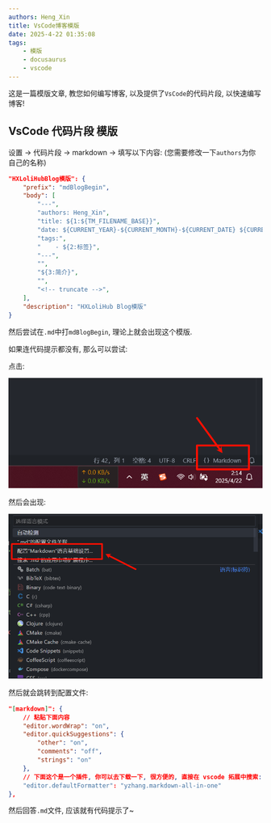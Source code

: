 ```yaml
---
authors: Heng_Xin
title: VsCode博客模版
date: 2025-4-22 01:35:08
tags:
    - 模版
    - docusaurus
    - vscode
---
```


这是一篇模版文章, 教您如何编写博客, 以及提供了`VsCode`的代码片段, 以快速编写博客!

<!-- truncate -->

## VsCode 代码片段 模版

设置 -> 代码片段 -> markdown -> 填写以下内容: (您需要修改一下`authors`为你自己的名称)

```json vscode
"HXLoliHubBlog模版": {
    "prefix": "mdBlogBegin",
    "body": [
        "---",
        "authors: Heng_Xin",
        "title: ${1:${TM_FILENAME_BASE}}",
        "date: ${CURRENT_YEAR}-${CURRENT_MONTH}-${CURRENT_DATE} ${CURRENT_HOUR}:${CURRENT_MINUTE}:${CURRENT_SECOND}",
        "tags:",
        "    - ${2:标签}",
        "---",
        "",
        "${3:简介}",
        "",
        "<!-- truncate -->",
    ],
    "description": "HXLoliHub Blog模版"
}
```

然后尝试在`.md`中打`mdBlogBegin`, 理论上就会出现这个模版.

如果连代码提示都没有, 那么可以尝试:

点击:

![步骤1](PixPin_2025-04-22_02-14-41.png)

然后会出现:

![步骤2](PixPin_2025-04-22_02-15-08.png)

然后就会跳转到配置文件:

```json vscode
"[markdown]": {
    // 粘贴下面内容
    "editor.wordWrap": "on",
    "editor.quickSuggestions": {
        "other": "on",
        "comments": "off",
        "strings": "on"
    },
    // 下面这个是一个插件, 你可以去下载一下, 很方便的, 直接在 vscode 拓展中搜索: Markdown All in One 即可
    "editor.defaultFormatter": "yzhang.markdown-all-in-one"
},
```

然后回答`.md`文件, 应该就有代码提示了~